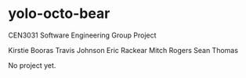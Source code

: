 yolo-octo-bear
==============

CEN3031 Software Engineering Group Project

Kirstie Booras
Travis Johnson
Eric Rackear
Mitch Rogers
Sean Thomas

No project yet.
